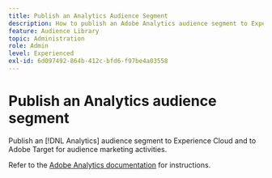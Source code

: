 ```yaml
---
title: Publish an Analytics Audience Segment 
description: How to publish an Adobe Analytics audience segment to Experience Cloud and to Adobe Target for audience marketing activities.
feature: Audience Library
topic: Administration
role: Admin
level: Experienced
exl-id: 6d097492-864b-412c-bfd6-f97be4a03558
---
```

# Publish an Analytics audience segment

Publish an [!DNL Analytics] audience segment to Experience Cloud and to Adobe Target for audience marketing activities.

Refer to the [Adobe Analytics documentation](https://experienceleague.adobe.com/docs/analytics/components/segmentation/segmentation-workflow/seg-publish.html?lang=en) for instructions.
